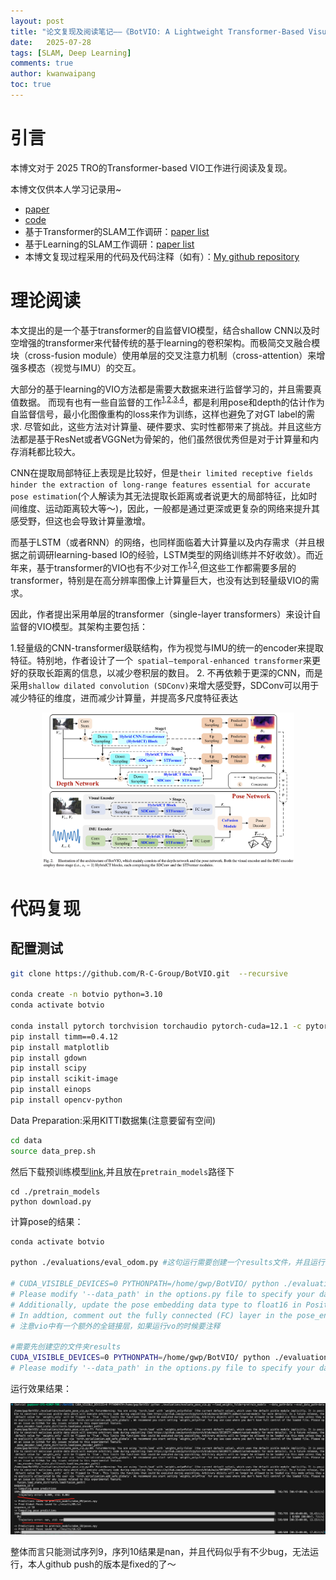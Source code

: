 ```yaml
---
layout: post
title: "论文复现及阅读笔记——《BotVIO: A Lightweight Transformer-Based Visual–Inertial Odometry for Robotics》"
date:   2025-07-28
tags: [SLAM, Deep Learning]
comments: true
author: kwanwaipang
toc: true
---
```



<!-- * 目录
{:toc} -->


<!-- !!!!!!!!!!!!!!!!!!!!!!!!!!!!!!!!!!!!!!!!!!!!!!!!!!!!!!!!!!!!!!!!!!!!!!!!!!!!!!!!!!!!!!!!!!!!!!!!!!!!!!!!!!!!!!!!!!!!!!!!!!! -->
# 引言

本博文对于 2025 TRO的Transformer-based VIO工作进行阅读及复现。

本博文仅供本人学习记录用~

* [paper](https://ieeexplore.ieee.org/abstract/document/11024235)
* [code](https://github.com/wenhuiwei-ustc/BotVIO)
* 基于Transformer的SLAM工作调研：[paper list](https://github.com/KwanWaiPang/Awesome-Transformer-based-SLAM)
* 基于Learning的SLAM工作调研：[paper list](https://github.com/KwanWaiPang/Awesome-Learning-based-VO-VIO)
* 本博文复现过程采用的代码及代码注释（如有）：[My github repository](https://github.com/R-C-Group/BotVIO)



# 理论阅读

本文提出的是一个基于transformer的自监督VIO模型，结合shallow CNN以及时空增强的transformer来代替传统的基于learning的卷积架构。而极简交叉融合模块（cross-fusion module）使用单层的交叉注意力机制（cross-attention）来增强多模态（视觉与IMU）的交互。

大部分的基于learning的VIO方法都是需要大数据来进行监督学习的，并且需要真值数据。
而现有也有一些自监督的工作<sup>[1](https://www.sciencedirect.com/science/article/pii/S0893608022000752),[2](https://github.com/KwanWaiPang/Awesome-Transformer-based-SLAM/blob/pdf/file/Attention_Guided_Unsupervised_learning_of_Monocular_Visual-inertial_Odometry.pdf),[3](https://ieeexplore.ieee.org/stamp/stamp.jsp?arnumber=8691513),[4](https://www.ijcai.org/proceedings/2020/0325.pdf)</sup>，都是利用pose和depth的估计作为自监督信号，最小化图像重构的loss来作为训练，这样也避免了对GT label的需求.
尽管如此，这些方法对计算量、硬件要求、实时性都带来了挑战。并且这些方法都是基于ResNet或者VGGNet为骨架的，他们虽然很优秀但是对于计算量和内存消耗都比较大。

CNN在提取局部特征上表现是比较好，但是`their limited receptive fields hinder the extraction of long-range features essential for accurate pose estimation`(个人解读为其无法提取长距离或者说更大的局部特征，比如时间维度、运动距离较大等～)，因此，一般都是通过更深或更复杂的网络来提升其感受野，但这也会导致计算量激增。

而基于LSTM（或者RNN）的网络，也同样面临着大计算量以及内存需求（并且根据之前调研learning-based IO的经验，LSTM类型的网络训练并不好收敛）。而近年来，基于transformer的VIO也有不少对工作<sup>[1](https://arxiv.org/pdf/2101.02143),[2](https://github.com/KwanWaiPang/Awesome-Transformer-based-SLAM/blob/pdf/file/Attention_Guided_Unsupervised_learning_of_Monocular_Visual-inertial_Odometry.pdf)</sup>,但这些工作都需要多层的transformer，特别是在高分辨率图像上计算量巨大，也没有达到轻量级VIO的需求。

因此，作者提出采用单层的transformer（single-layer transformers）来设计自监督的VIO模型。其架构主要包括：

1.轻量级的CNN-transformer级联结构，作为视觉与IMU的统一的encoder来提取特征。特别地，作者设计了一个` spatial–temporal-enhanced transformer`来更好的获取长距离的信息，以减少卷积层的数目。
2. 不再依赖于更深的CNN，而是采用`shallow dilated convolution (SDConv)`来增大感受野，SDConv可以用于减少特征的维度，进而减少计算量，并提高多尺度特征表达


<div align="center">
  <img src="../images/WX20250729-110231@2x.png" width="80%" />
<figcaption>  
</figcaption>
</div>



# 代码复现

## 配置测试

```sh
git clone https://github.com/R-C-Group/BotVIO.git  --recursive

conda create -n botvio python=3.10
conda activate botvio

conda install pytorch torchvision torchaudio pytorch-cuda=12.1 -c pytorch -c nvidia
pip install timm==0.4.12
pip install matplotlib
pip install gdown
pip install scipy
pip install scikit-image
pip install einops
pip install opencv-python
```

Data Preparation:采用KITTI数据集(注意要留有空间)

```sh
cd data
source data_prep.sh 
```

然后下载预训练模型[link](https://drive.google.com/drive/folders/1D-CpdPKyOwRMFlU-sp0dhslvIBmx9oxf?usp=drive_link),并且放在`pretrain_models`路径下

~~~
cd ./pretrain_models
python download.py
~~~

计算pose的结果：

```sh
conda activate botvio

python ./evaluations/eval_odom.py #这句运行需要创建一个results文件，并且运行了没有任何结果输出～～～

# CUDA_VISIBLE_DEVICES=0 PYTHONPATH=/home/gwp/BotVIO/ python ./evaluations/evaluate_pose_vo.py --load_weights_folder=pretrain_models  --data_path=data
# Please modify '--data_path' in the options.py file to specify your dataset path. 
# Additionally, update the pose embedding data type to float16 in PositionalEncodingFourier function within the depth encoder.py file.  
# In addtion, comment out the fully connected (FC) layer in the pose_encoder.py.
# 注意vio中有一个额外的全链接层，如果运行vo的时候要注释

#需要先创建空的文件夹results
CUDA_VISIBLE_DEVICES=0 PYTHONPATH=/home/gwp/BotVIO/ python ./evaluations/evaluate_pose_vio.py --load_weights_folder=pretrain_models  --data_path=data --eval_data_path=data
# Please modify '--data_path' in the options.py file to specify your dataset path. Additionally, update the pose embedding data type to float16 in PositionalEncodingFourier function within the depth encoder.py file.
```

运行效果结果：

<div align="center">
  <img src="https://github.com/R-C-Group/BotVIO/raw/main/results/WX20250728-174730.png" width="100%" />
<figcaption>  
</figcaption>
</div>

整体而言只能测试序列9，序列10结果是nan，并且代码似乎有不少bug，无法运行，本人github push的版本是fixed的了～

